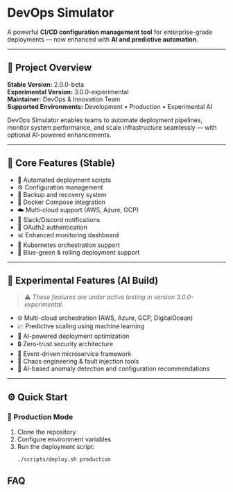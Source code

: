 # DevOps Simulator

A powerful **CI/CD configuration management tool** for enterprise-grade deployments — now enhanced with **AI and predictive automation**.

---

## 🧩 Project Overview

**Stable Version:** 2.0.0-beta  
**Experimental Version:** 3.0.0-experimental  
**Maintainer:** DevOps & Innovation Team  
**Supported Environments:** Development • Production • Experimental AI

DevOps Simulator enables teams to automate deployment pipelines, monitor system performance, and scale infrastructure seamlessly — with optional AI-powered enhancements.

---

## 🚀 Core Features (Stable)
- 🔄 Automated deployment scripts  
- ⚙️ Configuration management  
- 💾 Backup and recovery system  
- 🐳 Docker Compose integration  
- ☁️ Multi-cloud support (AWS, Azure, GCP)  
- 🔔 Slack/Discord notifications  
- 🔐 OAuth2 authentication  
- 📊 Enhanced monitoring dashboard  
- 🧩 Kubernetes orchestration support  
- 🌈 Blue-green & rolling deployment support  

---

## 🤖 Experimental Features (AI Build)
> ⚠️ *These features are under active testing in version 3.0.0-experimental.*

- 🌐 Multi-cloud orchestration (AWS, Azure, GCP, DigitalOcean)  
- 📈 Predictive scaling using machine learning  
- 🤖 AI-powered deployment optimization  
- 🔒 Zero-trust security architecture  
- 🌊 Event-driven microservice framework  
- 🎯 Chaos engineering & fault injection tools  
- 🧠 AI-based anomaly detection and configuration recommendations  

---

## ⚙️ Quick Start

### 🔹 Production Mode
1. Clone the repository  
2. Configure environment variables  
3. Run the deployment script:  
   ```bash
   ./scripts/deploy.sh production
## FAQ
